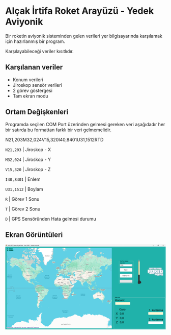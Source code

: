 # Alçak İrtifa Roket Arayüzü - Yedek Aviyonik

Bir roketin aviyonik sisteminden gelen verileri yer bilgisayarında karşılamak için hazırlanmış bir program. 

Karşılayabileceği veriler kısıtlıdır. 


## Karşılanan veriler

- Konum verileri
- Jiroskop sensör verileri
- 2 görev göstergesi
- Tam ekran modu

  
## Ortam Değişkenleri

Programda seçilen COM Port üzerinden gelmesi gereken veri aşağıdadır her bir satırda bu formattan farklı bir veri gelmemelidir.

N21,203M32,024V15,320I40,8401U31,1512RTD

`N21,203` | Jiroskop - X

`M32,024` | Jiroskop - Y

`V15,320` | Jiroskop - Z

`I40,8401` | Enlem
 
`U31,1512` | Boylam

`R` | Görev 1 Sonu

`T` | Görev 2 Sonu

`D` | GPS Sensöründen Hata gelmesi durumu
  
## Ekran Görüntüleri

![Uygulama Ekran Görüntüsü](https://github.com/yasirsharp/Alcak-Irtifa-Roket-Arayuzu-Yedek_Aviyonik/blob/master/Alcak_Irtifa_Asel5000_yedek.png)

  
